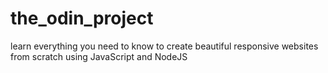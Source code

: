 # the_odin_project
 learn everything you need to know to create beautiful responsive websites from scratch using JavaScript and NodeJS
